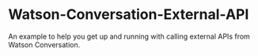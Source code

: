 # Watson-Conversation-External-API
An example to help you get up and running with calling external APIs from Watson Conversation.
